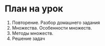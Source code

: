 # План на урок

1. Повторение. Разбор домашнего задания 
2. Множества. Особенности множеств. 
3. Методы множеств. 
4. Решение задач
